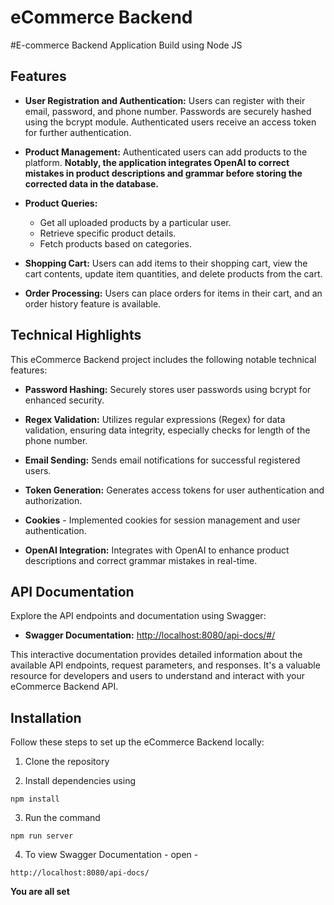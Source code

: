 # eCommerce Backend

#E-commerce Backend Application Build using Node JS

## Features

- **User Registration and Authentication:** Users can register with their email, password, and phone number. Passwords are securely hashed using the bcrypt module. Authenticated users receive an access token for further authentication.

- **Product Management:** Authenticated users can add products to the platform. **Notably, the application integrates OpenAI to correct mistakes in product descriptions and grammar before storing the corrected data in the database.**

- **Product Queries:**
  - Get all uploaded products by a particular user.
  - Retrieve specific product details.
  - Fetch products based on categories.

- **Shopping Cart:** Users can add items to their shopping cart, view the cart contents, update item quantities, and delete products from the cart.

- **Order Processing:** Users can place orders for items in their cart, and an order history feature is available.

## Technical Highlights

This eCommerce Backend project includes the following notable technical features:

- **Password Hashing:** Securely stores user passwords using bcrypt for enhanced security.

- **Regex Validation:** Utilizes regular expressions (Regex) for data validation, ensuring data integrity, especially checks for length of the phone number.

- **Email Sending:** Sends email notifications for successful registered users.

- **Token Generation:** Generates access tokens for user authentication and authorization.

-  **Cookies** - Implemented cookies for session management and user authentication.

- **OpenAI Integration:** Integrates with OpenAI to enhance product descriptions and correct grammar mistakes in real-time.

## API Documentation

Explore the API endpoints and documentation using Swagger:

- **Swagger Documentation:** [http://localhost:8080/api-docs/#/](http://localhost:8080/api-docs/#/)

This interactive documentation provides detailed information about the available API endpoints, request parameters, and responses. It's a valuable resource for developers and users to understand and interact with your eCommerce Backend API.



## Installation

Follow these steps to set up the eCommerce Backend locally:

1. Clone the repository

2. Install dependencies using 
```
npm install
```
3. Run the command
```
npm run server
```
4. To view Swagger Documentation - 
open - 
```
http://localhost:8080/api-docs/
```

**You are all set**
